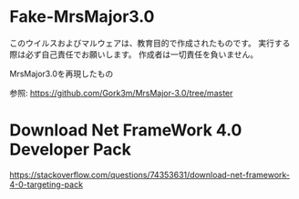 # Fake-MrsMajor3.0

このウイルスおよびマルウェアは、教育目的で作成されたものです。
実行する際は必ず自己責任でお願いします。
作成者は一切責任を負いません。

MrsMajor3.0を再現したもの

参照:
https://github.com/Gork3m/MrsMajor-3.0/tree/master
# Download Net FrameWork 4.0 Developer Pack
https://stackoverflow.com/questions/74353631/download-net-framework-4-0-targeting-pack